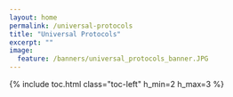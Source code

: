 ```yaml
---
layout: home
permalink: /universal-protocols
title: "Universal Protocols"
excerpt: ""
image:
  feature: /banners/universal_protocols_banner.JPG
---
```

{% include toc.html class="toc-left" h_min=2 h_max=3 %}
